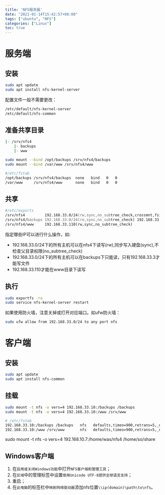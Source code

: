 ```yaml
---
title: 'NFS服务器'
date: "2021-01-14T15:42:57+08:00"
tags: ["ubuntu", "NFS"]
categories: ["Linux"]
toc: true
---
```


# 服务端
## 安装
```zsh
sudo apt update
sudo apt install nfs-kernel-server
```
配置文件一般不需要更改：
```zsh
/etc/default/nfs-kernel-server
/etc/default/nfs-common
```

## 准备共享目录
```zsh
|- /srv/nfs4
    |- backups
    |- www
```

```zsh
sudo mount --bind /opt/backups /srv/nfs4/backups
sudo mount --bind /var/www /srv/nfs4/www
```

```zsh
#/etc/fstab
/opt/backups /srv/nfs4/backups  none   bind   0   0
/var/www     /srv/nfs4/www      none   bind   0   0
```

## 共享
```zsh
#/etc/exports
/srv/nfs4         192.168.33.0/24(rw,sync,no_subtree_check,crossmnt,fsid=0)
/srv/nfs4/backups 192.168.33.0/24(ro,sync,no_subtree_check) 192.168.33.3(rw,sync,no_subtree_check)
/srv/nfs4/www     192.168.33.110(rw,sync,no_subtree_check)
```
指定哪些IP可以进行什么操作，如:
* 192.168.33.0/24下的所有主机可以在nfs4下读写(rw),同步写入硬盘(sync),不检查父目录权限(no_subtree_check)
* 192.168.33.0/24下的所有主机可以在backups下只能读，只有192.168.33.3才能写文件
* 192.168.33.110才能在www目录下读写

## 执行
```zsh
sudo exportfs -ra
sudo service nfs-kernel-server restart
```
如果使用防火墙，注意关掉或打开对应端口。如ufw防火墙：
```zsh
sudo ufw allow from 192.168.33.0/24 to any port nfs
```

# 客户端
## 安装
```zsh
sudo apt update
sudo apt install nfs-common
```
## 挂载
```zsh
sudo mount -t nfs -o vers=4 192.168.33.10:/backups /backups
sudo mount -t nfs -o vers=4 192.168.33.10:/www /srv/www
```
```zsh
# /etc/fstab
192.168.33.10:/backups /backups   nfs   defaults,timeo=900,retrans=5,_netdev	0 0
192.168.33.10:/www /srv/www       nfs   defaults,timeo=900,retrans=5,_netdev	0 0
```
sudo mount -t nfs -o vers=4 192.168.10.7:/home/was/nfs4 /home/so/share

## Windows客户端

1. 在`启用或关闭Windows功能`中打开`NFS客户端和管理工具`；
2. 在`区域`中的管理标签中设置`使用Unicode UTF-8提供全球语言支持`；
3. 重启；
4. 在`此电脑`的标签栏中`映射网络驱动器`添加nfs位置`\\ip(domain)\path\to\nfs`。
